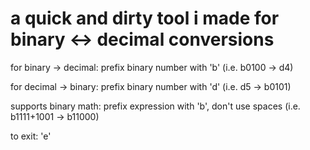 # a quick and dirty tool i made for binary <-> decimal conversions

for binary -> decimal: prefix binary number with 'b' (i.e. b0100 -> d4)

for decimal -> binary: prefix binary number with 'd' (i.e. d5 -> b0101)

supports binary math: prefix expression with 'b', don't use spaces (i.e. b1111+1001 -> b11000)

to exit: 'e'